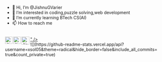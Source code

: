 - 👋 Hi, I’m @JishnuGVarier
- 👀 I’m interested in coding,puzzle solving,web development
- 🌱 I’m currently learning BTech CS(AI)
- 📫 How to reach me
<br>

  <a href="https://www.linkedin.com/in/jishnu-g-varier-b3513a227/">
    <img align="left" alt="JishnuGVarier | Linkedin" width="24px" src="<i class="ri-instagram-line"></i>" />
  </a>
  <a href="https://www.instagram.com/j_g_varier/">
    <img align="left" alt="JishnuGVarier | Instagram" width="24px" src="https://github.com/TheDudeThatCode/TheDudeThatCode/blob/master/Assets/Instagram.svg" />
  </a>
  <a href="mailto:gjishnuvarier@gmail.com">
    <img align="left" alt="JishnuGVarier | Gmail" width="26px" src="https://github.com/TheDudeThatCode/TheDudeThatCode/blob/master/Assets/Gmail.svg" />
  </a>
  
 <br>
![](https://github-readme-stats.vercel.app/api?username=xsol05&theme=radical&hide_border=false&include_all_commits=true&count_private=true)
<!---
JishnuGVarier/JishnuGVarier is a ✨ special ✨ repository because its `README.md` (this file) appears on your GitHub profile.
You can click the Preview link to take a look at your changes.
--->
